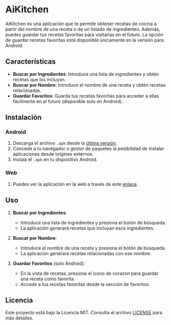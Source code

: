 # AiKitchen

AiKitchen es una aplicación que te permite obtener recetas de cocina a partir del nombre de una receta o de un listado de ingredientes. Además, puedes guardar tus recetas favoritas para visitarlas en el futuro. La opción de guardar recetas favoritas está disponible únicamente en la versión para Android.

## Características

- **Buscar por Ingredientes**: Introduce una lista de ingredientes y obtén recetas que los incluyan.
- **Buscar por Nombre**: Introduce el nombre de una receta y obtén recetas relacionadas.
- **Guardar Favoritos**: Guarda tus recetas favoritas para acceder a ellas fácilmente en el futuro (disponible solo en Android).

## Instalación

### Android

1. Descarga el archivo `.apk` desde la [última versión](https://github.com/enekor/aikitchen/releases/latest).
2. Concede a tu navegador o gestor de paquetes la posibilidad de instalar aplicaciones desde origines externos.
3. Instala el `.apk` en tu dispositivo Android.

### Web
1. Puedes ver la aplicación en la web a través de este [enlace](https://enekor.github.io/AiKitchen/).

## Uso

1. **Buscar por Ingredientes**:
    - Introduce una lista de ingredientes y presiona el botón de búsqueda.
    - La aplicación generará recetas que incluyan esos ingredientes.

2. **Buscar por Nombre**:
    - Introduce el nombre de una receta y presiona el botón de búsqueda.
    - La aplicación generará recetas relacionadas con ese nombre.

3. **Guardar Favoritos** (solo Android):
    - En la vista de recetas, presiona el icono de corazón para guardar una receta como favorita.
    - Accede a tus recetas favoritas desde la sección de favoritos.

## Licencia

Este proyecto está bajo la Licencia MIT. Consulta el archivo [LICENSE](LICENSE) para más detalles.
